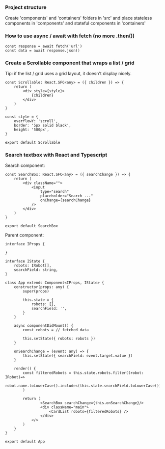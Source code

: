 ### Project structure
Create 'components' and 'containers' folders in 'src' and place stateless components
in 'components' and stateful components in 'containers'

### How to use async / await with fetch (no more .then())

```
const response = await fetch('url')  
const data = await response.json()
```

### Create a Scrollable component that wraps a list / grid

Tip: if the list / grid uses a grid layout, it doesn't display nicely.

```
const Scrollable: React.SFC<any> = ({ children }) => {
    return (
        <div style={style}>
            {children}
        </div>
    )
}

const style = {
    overflowY: 'scroll', 
    border: '5px solid black',
    height: '500px',
}

export default Scrollable
```

### Search textbox with React and Typescript

Search component:
```
const SearchBox: React.SFC<any> = ({ searchChange }) => {
    return (
        <div className="">
            <input 
                type="search" 
                placeholder="Search ..."
                onChange={searchChange}
            />
        </div>
    )
}

export default SearchBox
```

Parent component:
```
interface IProps {

}

interface IState {
    robots: IRobot[],
    searchField: string,
}

class App extends Component<IProps, IState> {
    constructor(props: any) {
        super(props)

        this.state = {
            robots: [],
            searchField: '',
        }
    }

    async componentDidMount() {
        const robots = // fetched data
        
        this.setState({ robots: robots })
    }

    onSearchChange = (event: any) => {
        this.setState({ searchField: event.target.value })
    }

    render() {
        const filteredRobots = this.state.robots.filter((robot: IRobot)=>
            robot.name.toLowerCase().includes(this.state.searchField.toLowerCase())
        )

        return (
                <SearchBox searchChange={this.onSearchChange}/>
                <div className="main">
                    <CardList robots={filteredRobots} />
                </div>
            </>
        )
    }   
}

export default App
```
